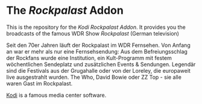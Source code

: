 # The *Rockpalast* Addon

This is the repository for the *Kodi Rockpalast Addon*.
It provides you the broadcasts of the famous WDR Show *Rockpalast* (German television)

Seit den 70er Jahren läuft der Rockpalast im WDR Fernsehen. Von Anfang an war er mehr als nur eine Fernsehsendung: Aus dem Befreiungsschlag der Rockfans wurde eine Institution, ein Kult-Programm mit festem wöchentlichen Sendeplatz und zusätzlichen Events & Sendungen. Legendär sind die Festivals aus der Grugahalle oder von der Loreley, die europaweit live ausgestrahlt wurden. The Who, David Bowie oder ZZ Top - sie alle waren Gast im Rockpalast.

[Kodi](https://kodi.tv/) is a famous media center software. 